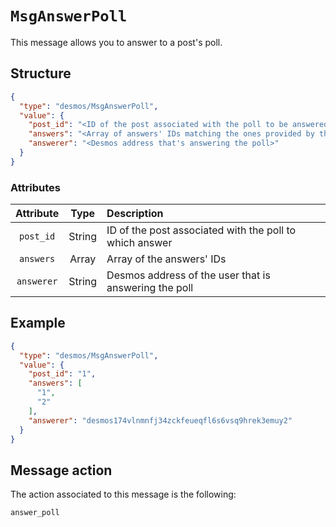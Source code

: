 # `MsgAnswerPoll`
This message allows you to answer to a post's poll. 

## Structure
````json
{
  "type": "desmos/MsgAnswerPoll",
  "value": {
    "post_id": "<ID of the post associated with the poll to be answered>",
    "answers": "<Array of answers' IDs matching the ones provided by the poll>",
    "answerer": "<Desmos address that's answering the poll>" 
  }
}
````

### Attributes
| Attribute | Type | Description |
| :-------: | :----: | :-------- |
| `post_id` | String | ID of the post associated with the poll to which answer |
| `answers` | Array | Array of the answers' IDs |
| `answerer` | String | Desmos address of the user that is answering the poll |

## Example
```json
{
  "type": "desmos/MsgAnswerPoll",
  "value": {
    "post_id": "1",
    "answers": [
      "1",
      "2"
    ],
    "answerer": "desmos174vlnmnfj34zckfeueqfl6s6vsq9hrek3emuy2"
  }
}
```

## Message action
The action associated to this message is the following: 
```
answer_poll
```